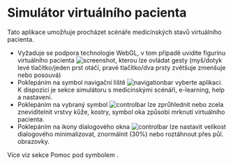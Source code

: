# Simulátor virtuálního pacienta
Tato aplikace umožňuje procházet scénáře medicínských stavů virtuálního pacienta.
 * Vyžaduje se podpora technologie WebGL, v tom případě uvidíte figurínu virtuálního pacienta ![screenshot](help/screenshot.PNG), kterou lze ovládat gesty (myš/dotyk levé tlačítko/jeden prst otáčí, pravé tlačítko/dva prsty zvětšuje zmenšuje nebo posouvá)
 * Poklepáním na symbol navigační liště ![navigationbar](help/navigationbar.PNG) vyberte aplikaci. K dispozici je sekce simulátoru s medicínskými scénáři, e-learning, help a nastavení.
 * Poklepáním na vybraný symbol ![controlbar](help/controlbar.PNG) lze zprůhlednit nebo zcela zneviditelnit vrstvy kůže, kostry, symbol oka způsobí mrknutí virtuálního pacienta.
 * Poklepáním na ikony dialogového okna ![controlbar](help/windowcontrols.PNG) lze nastavit velikost dialogového minimalizovat, znormálnit (30%) nebo roztáhnout přes půl. obrazovky. 

Více viz sekce Pomoc pod symbolem <i class="fa fa-question-circle-o"> </i>.




 

 

